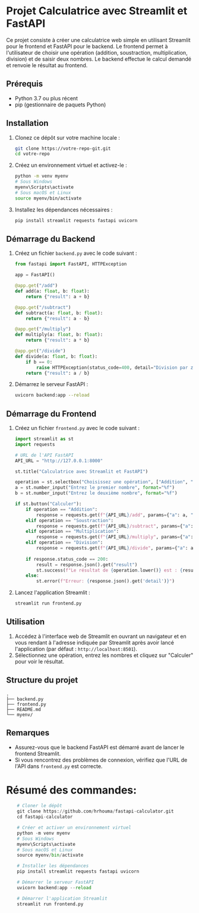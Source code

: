 # Projet Calculatrice avec Streamlit et FastAPI

Ce projet consiste à créer une calculatrice web simple en utilisant Streamlit pour le frontend et FastAPI pour le backend. Le frontend permet à l'utilisateur de choisir une opération (addition, soustraction, multiplication, division) et de saisir deux nombres. Le backend effectue le calcul demandé et renvoie le résultat au frontend.

## Prérequis

- Python 3.7 ou plus récent
- pip (gestionnaire de paquets Python)

## Installation

1. Clonez ce dépôt sur votre machine locale :

    ```bash
    git clone https://votre-repo-git.git
    cd votre-repo
    ```

2. Créez un environnement virtuel et activez-le :

    ```bash
    python -m venv myenv
    # Sous Windows
    myenv\Scripts\activate
    # Sous macOS et Linux
    source myenv/bin/activate
    ```

3. Installez les dépendances nécessaires :

    ```bash
    pip install streamlit requests fastapi uvicorn
    ```

## Démarrage du Backend

1. Créez un fichier `backend.py` avec le code suivant :

    ```python
    from fastapi import FastAPI, HTTPException

    app = FastAPI()

    @app.get("/add")
    def add(a: float, b: float):
        return {"result": a + b}

    @app.get("/subtract")
    def subtract(a: float, b: float):
        return {"result": a - b}

    @app.get("/multiply")
    def multiply(a: float, b: float):
        return {"result": a * b}

    @app.get("/divide")
    def divide(a: float, b: float):
        if b == 0:
            raise HTTPException(status_code=400, detail="Division par zéro")
        return {"result": a / b}
    ```

2. Démarrez le serveur FastAPI :

    ```bash
    uvicorn backend:app --reload
    ```

## Démarrage du Frontend

1. Créez un fichier `frontend.py` avec le code suivant :

    ```python
    import streamlit as st
    import requests

    # URL de l'API FastAPI
    API_URL = "http://127.0.0.1:8000"

    st.title("Calculatrice avec Streamlit et FastAPI")

    operation = st.selectbox("Choisissez une opération", ["Addition", "Soustraction", "Multiplication", "Division"])
    a = st.number_input("Entrez le premier nombre", format="%f")
    b = st.number_input("Entrez le deuxième nombre", format="%f")

    if st.button("Calculer"):
        if operation == "Addition":
            response = requests.get(f"{API_URL}/add", params={"a": a, "b": b})
        elif operation == "Soustraction":
            response = requests.get(f"{API_URL}/subtract", params={"a": a, "b": b})
        elif operation == "Multiplication":
            response = requests.get(f"{API_URL}/multiply", params={"a": a, "b": b})
        elif operation == "Division":
            response = requests.get(f"{API_URL}/divide", params={"a": a, "b": b})
        
        if response.status_code == 200:
            result = response.json().get("result")
            st.success(f"Le résultat de {operation.lower()} est : {result}")
        else:
            st.error(f"Erreur: {response.json().get('detail')}")
    ```

2. Lancez l'application Streamlit :

    ```bash
    streamlit run frontend.py
    ```

## Utilisation

1. Accédez à l'interface web de Streamlit en ouvrant un navigateur et en vous rendant à l'adresse indiquée par Streamlit après avoir lancé l'application (par défaut : `http://localhost:8501`).
2. Sélectionnez une opération, entrez les nombres et cliquez sur "Calculer" pour voir le résultat.

## Structure du projet

```
.
├── backend.py
├── frontend.py
├── README.md
└── myenv/
```

## Remarques

- Assurez-vous que le backend FastAPI est démarré avant de lancer le frontend Streamlit.
- Si vous rencontrez des problèmes de connexion, vérifiez que l'URL de l'API dans `frontend.py` est correcte.

# Résumé des commandes:

```python
    # Cloner le dépôt
    git clone https://github.com/hrhouma/fastapi-calculator.git
    cd fastapi-calculator

    # Créer et activer un environnement virtuel
    python -m venv myenv
    # Sous Windows
    myenv\Scripts\activate
    # Sous macOS et Linux
    source myenv/bin/activate

    # Installer les dépendances
    pip install streamlit requests fastapi uvicorn

    # Démarrer le serveur FastAPI
    uvicorn backend:app --reload

    # Démarrer l'application Streamlit
    streamlit run frontend.py
```
